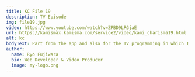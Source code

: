 ```yaml
---
title: KC File 19
description: TV Episode
img: file19.jpg
video: https://www.youtube.com/watch?v=ZPBD9LRGjaE
url: https://kamismax.kamisma.com/service2/video/kami_charisma19.html
alt: kc
bodyText: Part from the app and also for the TV programming in which I am co-editing once per few episodes with the production team from the Kyodo TV. Because I have the prior experience in the industry working with home-shopping programming, and making programming that involved beauty products, I am able to be the mediator between the stylists and the production team. Click on the "Main Video Page" beneath the youTube video to see the video on the official page.  
author:
  name: Ryo Fujiwara
  bio: Web Developer & Video Producer
  image: my-logo.png
---
```


